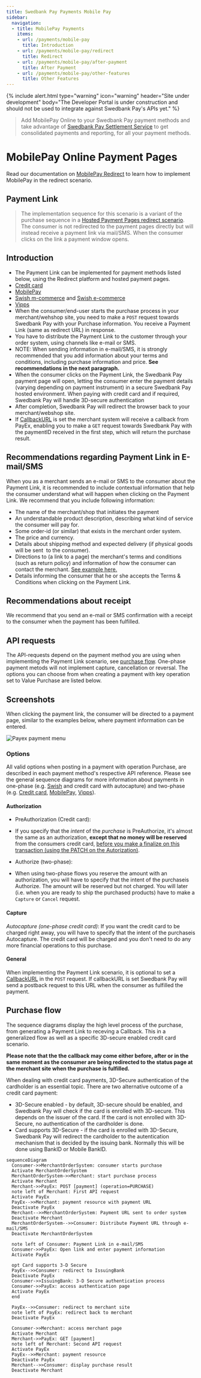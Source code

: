 ```yaml
---
title: Swedbank Pay Payments Mobile Pay
sidebar:
  navigation:
  - title: MobilePay Payments
    items:
    - url: /payments/mobile-pay
      title: Introduction
    - url: /payments/mobile-pay/redirect
      title: Redirect
    - url: /payments/mobile-pay/after-payment
      title: After Payment
    - url: /payments/mobile-pay/other-features
      title: Other Features
---
```


{% include alert.html type="warning"
                      icon="warning"
                      header="Site under development"
                      body="The Developer Portal is under construction and 
                      should not be used to integrate against Swedbank Pay's 
                      APIs yet." %}

>Add MobilePay Online to your Swedbank Pay payment methods and take advantage 
of [Swedbank Pay Settlement Service][payex-reconciliation-and-settlement] to 
get consolidated payments and reporting, for all your payment methods.

# MobilePay Online Payment Pages

Read our documentation on [MobilePay Redirect](/payments/mobile-pay/redirect)
to learn how to implement MobilePay in the redirect scenario.

## Payment Link

>The implementation sequence for this scenario is a variant of the purchase 
 sequence in a 
 [Hosted Payment Pages redirect scenario][redirect-implementation]. 
 The consumer is not redirected to the payment pages directly but will 
 instead receive a payment link via mail/SMS. 
 When the consumer clicks on the link a payment window opens.

## Introduction

* The Payment Link can be implemented for payment methods listed below, 
  using the Redirect platform and hosted payment pages.  
 * [Credit card][credit-card]
 * [MobilePay][mobile-pay]
 * [Swish m-commerce][swish-m-commerce] and [Swish e-commerce][swish-e-commerce]
 * [Vipps][vipps]
* When the consumer/end-user starts the purchase process in your 
  merchant/wehshop site, you need to make a `POST` request towards Swedbank Pay 
  with your Purchase information. 
  You receive a Payment Link (same as redirect URL) in response. 
* You have to distribute the Payment Link to the customer through your order 
  system, using channels like e-mail or SMS.
 * NOTE: When sending information in e-mail/SMS, it is strongly recommended 
   that you add information about your terms and conditions, including 
   purchase information and price. 
   **See recommendations in the next paragraph.**
* When the consumer clicks on the Payment Link, the Swedbank Pay payment page 
  will open, letting the consumer enter the payment details (varying depending 
  on payment instrument) in a secure Swedbank Pay hosted environment. 
  When paying with credit card and if required, Swedbank Pay will handle 
  3D-secure authentication 
* After completion, Swedbank Pay will redirect the browser back to your 
  merchant/webshop site.
* If [CallbackURL][technical-reference-callback] is set the merchant system 
  will receive a callback from PayEx, enabling you to make a `GET` request 
  towards Swedbank Pay with the paymentID received in the first step, 
  which will return the purchase result.

## Recommendations regarding Payment Link in E-mail/SMS

When you as a merchant sends an e-mail or SMS to the consumer about the 
Payment Link, it is recommended to include contextual information that help 
the consumer understand what will happen when clicking on the Payment Link. 
We recommend that you include following information:

* The name of the merchant/shop that initiates the payment
* An understandable product description, describing what kind of service the 
  consumer will pay for.
* Some order-id (or similar) that exists in the merchant order system.
* The price and currency.
* Details about shipping method and expected delivery 
  (if physical goods will be sent  to the consumer).
* Directions to (a link to a page) the merchant's terms and conditions 
  (such as return policy) and information of how the consumer can contact the 
  merchant. 
  [See example here.][paymentlink-pdf]
* Details informing the consumer that he or she accepts the Terms & Conditions 
  when clicking on the Payment Link.

## Recommendations about receipt

We recommend that you send an e-mail or SMS confirmation with a receipt to 
the consumer when the payment has been fulfilled.

## API requests

The API-requests depend on the payment method you are using when implementing 
the Payment Link scenario, see [purchase flow](#purchase-flow). 
One-phase payment metods will not implement capture, cancellation or reversal. 
The options you can choose from when creating a payment with key operation set 
to Value Purchase are listed below.

## Screenshots

When clicking the payment link, the consumer will be directed to a payment 
page, similar to the examples below, where payment information can be entered.

![Payex payment menu][1551694498854-650]

### Options

All valid options when posting in a payment with operation Purchase, 
are described in each payment method's respective API reference. 
Please see the general sequence diagrams for more information about payments 
in one-phase (e.g. [Swish][swish-m-commerce] and credit card with autocapture) 
and two-phase (e.g. [Credit card][credit-card], 
[MobilePay][mobile-pay], [Vipps][vipps]).

#### Authorization

* PreAuthorization (Credit card):
 * If you specify that the _intent_ of the _purchase_ is PreAuthorize, 
   it's almost the same as an authorization, 
   **except that no money will be reserved** from the consumers credit card, 
   [before you make a finalize on this transaction (using the PATCH on 
   the Autorization)][tecnical-reference-finalize].

* Authorize (two-phase):
 * When using two-phase flows you reserve the amount with an authorization, 
   you will have to specify that the intent of the purchaseis Authorize. 
   The amount will be reserved but not charged. 
   You will later (i.e. when you are ready to ship the purchased products) 
   have to make a `Capture` or `Cancel` request.

#### Capture

*Autocapture (one-phase credit card)*:
If you want the credit card to be charged right away, you will have to specify 
that the intent of the purchaseis Autocapture. 
The credit card will be charged and you don't need to do any more financial 
operations to this purchase.

#### General

When implementing the Payment Link scenario, it is optional to set a 
[CallbackURL][technical-reference-callback] in the `POST` request. 
If callbackURL is set Swedbank Pay will send a postback request to this URL 
when the consumer as fulfilled the payment.

## Purchase flow

The sequence diagrams display the high level process of the purchase, 
from generating a Payment Link to receving a Callback. 
This in a generalized flow as well as a specific 3D-secure enabled credit 
card scenario.  

**Please note that the the callback may come either before, 
after or in the same moment as the consumer are being redirected to the status 
page at the merchant site when the purchase is fulfilled.**

When dealing with credit card payments, 3D-Secure authentication of the 
cardholder is an essential topic. 
There are two alternative outcome of a credit card payment:

* 3D-Secure enabled - by default, 3D-secure should be enabled, and Swedbank 
  Pay will check if the card is enrolled with 3D-secure. 
  This depends on the issuer of the card. 
  If the card is not enrolled with 3D-Secure, no authentication 
  of the cardholder is done.
* Card supports 3D-Secure - if the card is enrolled with 3D-Secure, 
  Swedbank Pay will redirect the cardholder to the autentication mechanism 
  that is decided by the issuing bank. 
  Normally this will be done using BankID or Mobile BankID. 

```mermaid
sequenceDiagram
  Consumer->>MerchantOrderSystem: consumer starts purchase
  Activate MerchantOrderSystem
  MerchantOrderSystem->>Merchant: start purchase process
  Activate Merchant  
  Merchant->>PayEx: POST [payment] (operation=PURCHASE)
  note left of Merchant: First API request
  Activate PayEx
  PayEx-->>Merchant: payment resource with payment URL 
  Deactivate PayEx
  Merchant-->>MerchantOrderSystem: Payment URL sent to order system
  Deactivate Merchant
  MerchantOrderSystem-->>Consumer: Distribute Payment URL through e-mail/SMS
  Deactivate MerchantOrderSystem
  
  note left of Consumer: Payment Link in e-mail/SMS
  Consumer->>PayEx: Open link and enter payment information
  Activate PayEx
  
  opt Card supports 3-D Secure
  PayEx-->>Consumer: redirect to IssuingBank
  Deactivate PayEx
  Consumer->>IssuingBank: 3-D Secure authentication process
  Consumer->>PayEx: access authentication page
  Activate PayEx
  end
  
  PayEx-->>Consumer: redirect to merchant site
  note left of PayEx: redirect back to merchant
  Deactivate PayEx
  
  Consumer->>Merchant: access merchant page
  Activate Merchant
  Merchant->>PayEx: GET [payment]
  note left of Merchant: Second API request
  Activate PayEx
  PayEx-->>Merchant: payment resource
  Deactivate PayEx
  Merchant-->>Consumer: display purchase result
  Deactivate Merchant
```


[1551694498854-650]: /assets/img/1551694498854-650.png
[credit-card]: #
[mobile-pay]: #
[payex-reconciliation-and-settlement]: #
[paymentlink-pdf]: #
[redirect-implementation]: #
[swish-e-commerce]: #
[swish-m-commerce]: #
[technical-reference-callback]: #
[tecnical-reference-finalize]: #
[vipps]: #

